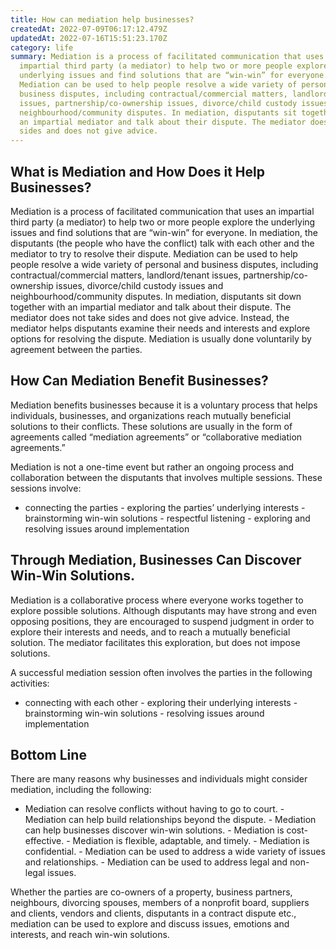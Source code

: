```yaml
---
title: How can mediation help businesses?
createdAt: 2022-07-09T06:17:12.479Z
updatedAt: 2022-07-16T15:51:23.170Z
category: life
summary: Mediation is a process of facilitated communication that uses an
  impartial third party (a mediator) to help two or more people explore the
  underlying issues and find solutions that are “win-win” for everyone.
  Mediation can be used to help people resolve a wide variety of personal and
  business disputes, including contractual/commercial matters, landlord/tenant
  issues, partnership/co-ownership issues, divorce/child custody issues and
  neighbourhood/community disputes. In mediation, disputants sit together with
  an impartial mediator and talk about their dispute. The mediator does not take
  sides and does not give advice.
---
```


## What is Mediation and How Does it Help Businesses?

Mediation is a process of facilitated communication that uses an impartial third party (a mediator) to help two or more people explore the underlying issues and find solutions that are “win-win” for everyone. In mediation, the disputants (the people who have the conflict) talk with each other and the mediator to try to resolve their dispute. Mediation can be used to help people resolve a wide variety of personal and business disputes, including contractual/commercial matters, landlord/tenant issues, partnership/co-ownership issues, divorce/child custody issues and neighbourhood/community disputes. In mediation, disputants sit down together with an impartial mediator and talk about their dispute. The mediator does not take sides and does not give advice. Instead, the mediator helps disputants examine their needs and interests and explore options for resolving the dispute. Mediation is usually done voluntarily by agreement between the parties.

## How Can Mediation Benefit Businesses?

Mediation benefits businesses because it is a voluntary process that helps individuals, businesses, and organizations reach mutually beneficial solutions to their conflicts. These solutions are usually in the form of agreements called “mediation agreements” or “collaborative mediation agreements.”

Mediation is not a one-time event but rather an ongoing process and collaboration between the disputants that involves multiple sessions. These sessions involve:

- connecting the parties - exploring the parties’ underlying interests - brainstorming win-win solutions - respectful listening - exploring and resolving issues around implementation

## Through Mediation, Businesses Can Discover Win-Win Solutions.

Mediation is a collaborative process where everyone works together to explore possible solutions. Although disputants may have strong and even opposing positions, they are encouraged to suspend judgment in order to explore their interests and needs, and to reach a mutually beneficial solution. The mediator facilitates this exploration, but does not impose solutions.

A successful mediation session often involves the parties in the following activities:

- connecting with each other - exploring their underlying interests - brainstorming win-win solutions - resolving issues around implementation

## Bottom Line

There are many reasons why businesses and individuals might consider mediation, including the following:

- Mediation can resolve conflicts without having to go to court. - Mediation can help build relationships beyond the dispute. - Mediation can help businesses discover win-win solutions. - Mediation is cost-effective. - Mediation is flexible, adaptable, and timely. - Mediation is confidential. - Mediation can be used to address a wide variety of issues and relationships. - Mediation can be used to address legal and non-legal issues.

Whether the parties are co-owners of a property, business partners, neighbours, divorcing spouses, members of a nonprofit board, suppliers and clients, vendors and clients, disputants in a contract dispute etc., mediation can be used to explore and discuss issues, emotions and interests, and reach win-win solutions.
